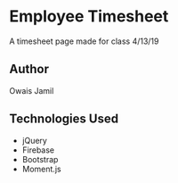 # Employee Timesheet
A timesheet page made for class 4/13/19
## Author
Owais Jamil
## Technologies Used
- jQuery
- Firebase
- Bootstrap
- Moment.js